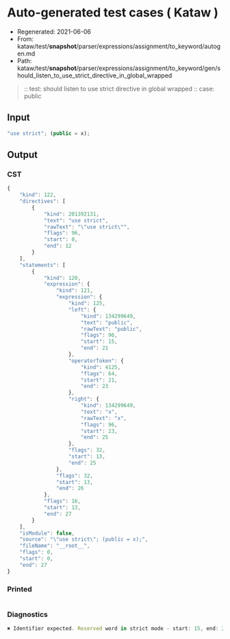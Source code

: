 # Auto-generated test cases ( Kataw )
- Regenerated: 2021-06-06
- From: kataw/test/__snapshot__/parser/expressions/assignment/to_keyword/autogen.md
- Path: kataw/test/__snapshot__/parser/expressions/assignment/to_keyword/gen/should_listen_to_use_strict_directive_in_global_wrapped
> :: test: should listen to use strict directive in global wrapped
> :: case: public
## Input

`````js
"use strict"; (public = x);
`````
## Output

### CST

```javascript
{
    "kind": 122,
    "directives": [
        {
            "kind": 201392131,
            "text": "use strict",
            "rawText": "\"use strict\"",
            "flags": 96,
            "start": 0,
            "end": 12
        }
    ],
    "statements": [
        {
            "kind": 120,
            "expression": {
                "kind": 121,
                "expression": {
                    "kind": 125,
                    "left": {
                        "kind": 134299649,
                        "text": "public",
                        "rawText": "public",
                        "flags": 96,
                        "start": 15,
                        "end": 21
                    },
                    "operatorToken": {
                        "kind": 4125,
                        "flags": 64,
                        "start": 21,
                        "end": 23
                    },
                    "right": {
                        "kind": 134299649,
                        "text": "x",
                        "rawText": "x",
                        "flags": 96,
                        "start": 23,
                        "end": 25
                    },
                    "flags": 32,
                    "start": 13,
                    "end": 25
                },
                "flags": 32,
                "start": 13,
                "end": 26
            },
            "flags": 16,
            "start": 13,
            "end": 27
        }
    ],
    "isModule": false,
    "source": "\"use strict\"; (public = x);",
    "fileName": "__root__",
    "flags": 0,
    "start": 0,
    "end": 27
}
```

### Printed

```javascript

```

### Diagnostics

```javascript
✖ Identifier expected. Reserved word in strict mode - start: 15, end: 21

```

